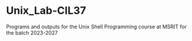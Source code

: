 # Unix_Lab-CIL37
Programs and outputs for the Unix Shell Programming course at MSRIT for the batch 2023-2027
